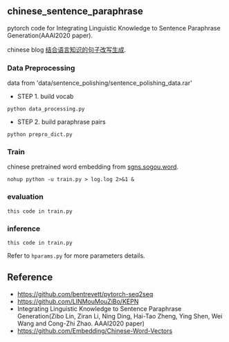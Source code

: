 ## chinese_sentence_paraphrase

pytorch code for Integrating Linguistic Knowledge to Sentence Paraphrase Generation(AAAI2020 paper).

chinese blog [结合语言知识的句子改写生成](https://www.cnblogs.com/little-horse/p/15815537.html).

### Data Preprocessing
data from 'data/sentence_polishing/sentence_polishing_data.rar'

* STEP 1. build vocab
```
python data_processing.py
```

* STEP 2. build paraphrase pairs
```
python prepro_dict.py
```

### Train
chinese pretrained word embedding from [sgns.sogou.word](https://github.com/Embedding/Chinese-Word-Vectors).
```
nohup python -u train.py > log.log 2>&1 &
```

### evaluation
```
this code in train.py
```

### inference
```
this code in train.py
```

Refer to `hparams.py` for more parameters details.


## Reference
- https://github.com/bentrevett/pytorch-seq2seq
- https://github.com/LINMouMouZiBo/KEPN
- Integrating Linguistic Knowledge to Sentence Paraphrase Generation(Zibo Lin, Ziran Li, Ning Ding, Hai-Tao Zheng, Ying Shen, Wei Wang and Cong-Zhi Zhao. AAAI2020 paper)
- https://github.com/Embedding/Chinese-Word-Vectors